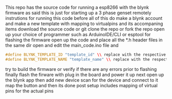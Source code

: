 This repo has the source code for running a esp8266 with the blynk firmware as said this is just for starting up a 3 phase genset remotely
instrutions for running this code
before all of this do make a blynk account and make a new template with mapping to 
virtualpins and its accompaning items
download the source code or git clone the repo or fork the repo 
open up your choice of programmer such as ArduinoIDE/CLI or esptool for flashing the firmware 
open up the code and place all the *.h header files in the same dir 
open and edit the main_code.ino file and 
```c++
#define BLYNK_TEMPLATE_ID "template_id" \\ replace with the respective template id
#define BLYNK_TEMPLATE_NAME "template_name" \\ replace with the respective template name
```
try to build the firmware or verify if there are any errors prior to flashing 
finally flash the firware with 
plug in the board and power it up 
next open up the blynk app then add new device scan for the device and connect to it 
map the button and then its done post setup includes mapping of virtual pins for the actual pins 
